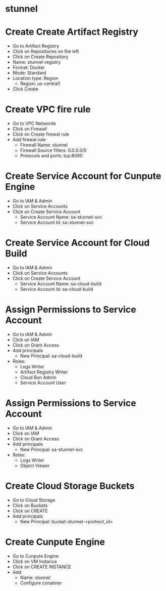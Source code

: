 
# stunnel

# Create Create Artifact Registry 
- Go to Artifact Registry
- Click on Repositories on the left
- Click on Create Repository
- Name: stunnel-registry
- Format: Docker
- Mode: Standard
- Location type: Region
    - Region: us-central1
- Click Create

# Create VPC fire rule
- Go to VPC Networds
- Click on Firewall
- Click on Create firewal rule
- Add firewal rule
    - Firewall Name: stunnel
    - Firewall Source filters: 0.0.0.0/0
    - Protocols and ports: tcp:8090

# Create Service Account for Cunpute Engine
- Go to IAM & Admin
- Click on Service Accounts
- Click on Create Service Account
    - Service Account Name: sa-stunnel-svc
    - Service Account Id: sa-stunnel-svc

# Create Service Account for Cloud Build
- Go to IAM & Admin
- Click on Service Accounts
- Click on Create Service Account
    - Service Account Name: sa-cloud-build
    - Service Account Id: sa-cloud-build

# Assign Permissions to Service Account
- Go to IAM & Admin
- Click on IAM
- Click on Grant Access
- Add principals
    - New Principal: sa-cloud-build
- Roles:
    - Logs Writer
    - Artifact Registry Writer
    - Cloud Run Admin
    - Service Account User


# Assign Permissions to Service Account
- Go to IAM & Admin
- Click on IAM
- Click on Grant Access
- Add principals
    - New Principal: sa-stunnel-svc
- Roles:
    - Logs Writer
    - Object Viewer


# Create Cloud Storage Buckets
- Go to Cloud Storage
- Click on Buckets
- Click on CREATE
- Add principals
    - New Principal: bucket-stunnel-<prohect_id>


# Create Cunpute Engine
- Go to Cunpute Engine
- Click on VM Instance
- Click on CREATE INSTANCE
- Add 
    - Name: stunnel
    - Configure conatiner


